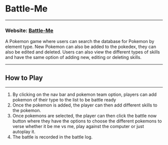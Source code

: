 # Battle-Me

----

### Website: [Battle-Me](https://battle-me.herokuapp.com)

A Pokemon game where users can search the database for Pokemon by element type.
New Pokemon can also be added to the pokedex, they can also be edited and deleted. Users can also view the different types of skills and have the same option of adding new, editing or deleting skills.

----

## How to Play

----
1. By clicking on the nav bar and pokemon team option, players can add pokemon of their type to the list to be battle ready
2. Once the pokemon is added, the player can then add different skills to the pokemon.
3. Once pokemons are selected, the player can then click the battle now button where they have the options to choose the different pokemons to verse whether it be me vs me, play against the computer or just autoplay it.
4. The battle is recorded in the battle log. 
